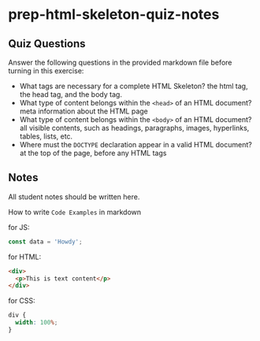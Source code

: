 # prep-html-skeleton-quiz-notes

## Quiz Questions

Answer the following questions in the provided markdown file before turning in this exercise:

- What tags are necessary for a complete HTML Skeleton?
  the html tag, the head tag, and the body tag.
- What type of content belongs within the `<head>` of an HTML document?
  meta information about the HTML page
- What type of content belongs within the `<body>` of an HTML document?
  all visible contents, such as headings, paragraphs, images, hyperlinks, tables, lists, etc.
- Where must the `DOCTYPE` declaration appear in a valid HTML document?
  at the top of the page, before any HTML tags

## Notes

All student notes should be written here.

How to write `Code Examples` in markdown

for JS:

```javascript
const data = 'Howdy';
```

for HTML:

```html
<div>
  <p>This is text content</p>
</div>
```

for CSS:

```css
div {
  width: 100%;
}
```
